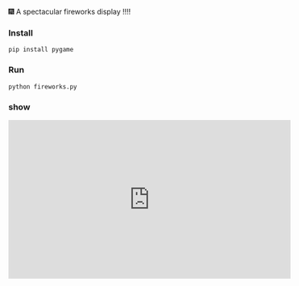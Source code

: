 🎆 A spectacular fireworks display !!!!

### Install
```shell
pip install pygame
```

### Run

```shell
python fireworks.py
```

### show

<iframe width="560" height="315" src="https://www.bilibili.com/video/BV1SS4y1D7de/?spm_id_from=pageDriver&vd_source=67e136946739c63915e311462fcd822e" frameborder="0" allow="accelerometer; autoplay; encrypted-media; gyroscope; picture-in-picture" allowfullscreen></iframe>
